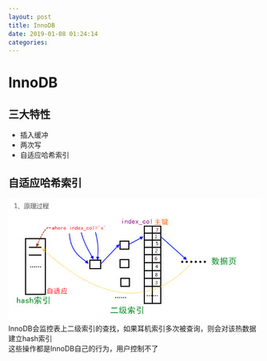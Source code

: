```yaml
--- 
layout: post 
title: InnoDB 
date: 2019-01-08 01:24:14 
categories:   
---
```

# InnoDB
## 三大特性
* 插入缓冲
* 两次写
* 自适应哈希索引

## 自适应哈希索引
![](/images/20181102200713773_1016629773.png)
InnoDB会监控表上二级索引的查找，如果耳机索引多次被查询，则会对该热数据建立hash索引  
这些操作都是InnoDB自己的行为，用户控制不了
